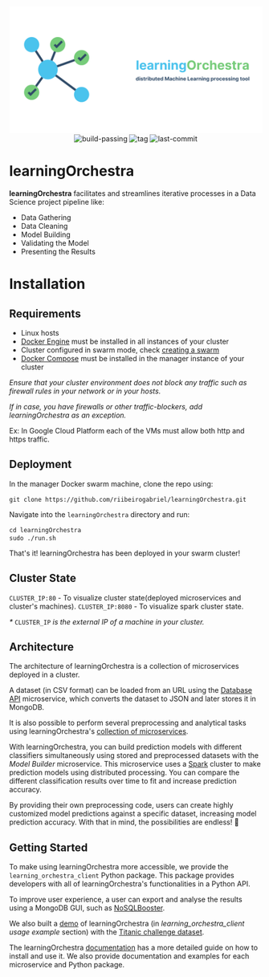 <p align="center">
    <img src="./learning-orchestra.png">
    <img src="https://img.shields.io/badge/build-passing-brightgreen" href="https://shields.io/" alt="build-passing">
    <img src="https://img.shields.io/github/v/tag/riibeirogabriel/learningOrchestra" href="https://github.com/riibeirogabriel/learningOrchestra/tags" alt="tag">
    <img src="https://img.shields.io/github/last-commit/riibeirogabriel/learningOrchestra" href="https://github.com/riibeirogabriel/learningOrchestra/tags" alt="last-commit">
</p>

# learningOrchestra

**learningOrchestra** facilitates and streamlines iterative processes in a Data Science project pipeline like:

* Data Gathering
* Data Cleaning
* Model Building
* Validating the Model
* Presenting the Results

# Installation

## Requirements

* Linux hosts
* [Docker Engine](https://docs.docker.com/engine/install/) must be installed in all instances of your cluster
* Cluster configured in swarm mode, check [creating a swarm](https://docs.docker.com/engine/swarm/swarm-tutorial/create-swarm/)
* [Docker Compose](https://docs.docker.com/compose/install/) must be installed in the manager instance of your cluster

*Ensure that your cluster environment does not block any traffic such as firewall rules in your network or in your hosts.*

*If in case, you have firewalls or other traffic-blockers, add learningOrchestra as an exception.*

Ex: In Google Cloud Platform each of the VMs must allow both http and https traffic.

## Deployment

In the manager Docker swarm machine, clone the repo using:

```
git clone https://github.com/riibeirogabriel/learningOrchestra.git
```

Navigate into the `learningOrchestra` directory and run:

```
cd learningOrchestra
sudo ./run.sh
```

That's it! learningOrchestra has been deployed in your swarm cluster!

## Cluster State

`CLUSTER_IP:80` - To visualize cluster state(deployed microservices and cluster's machines).
`CLUSTER_IP:8080` - To visualize spark cluster state.

*\** `CLUSTER_IP` *is the external IP of a machine in your cluster.*

## Architecture
                                                                    
The architecture of learningOrchestra is a collection of microservices deployed in a cluster.

A dataset (in CSV format) can be loaded from an URL using the [Database API](https://riibeirogabriel.github.io/learningOrchestra/database_api) microservice, which converts the dataset to JSON and later stores it in MongoDB.

It is also possible to perform several preprocessing and analytical tasks using learningOrchestra's [collection of microservices](https://riibeirogabriel.github.io/learningOrchestra/usage).

With learningOrchestra, you can build prediction models with different classifiers simultaneously using stored and preprocessed datasets with the *Model Builder* microservice. This microservice uses a [Spark](https://spark.apache.org/) cluster to make prediction models using distributed processing. You can compare the different classification results over time to fit and increase prediction accuracy.

By providing their own preprocessing code, users can create highly customized model predictions against a specific dataset, increasing model prediction accuracy. With that in mind, the possibilities are endless! 🚀

## Getting Started

To make using learningOrchestra more accessible, we provide the `learning_orchestra_client` Python package. This package provides developers with all of learningOrchestra's functionalities in a Python API.

To improve user experience, a user can export and analyse the results using a MongoDB GUI, such as [NoSQLBooster](https://nosqlbooster.com).

We also built a [demo](https://pypi.org/project/learning-orchestra-client/) of learningOrchestra (in *learning_orchestra_client usage example* section) with the [Titanic challenge dataset](https://www.kaggle.com/c/titanic).

The learningOrchestra [documentation](https://riibeirogabriel.github.io/learningOrchestra) has a more detailed guide on how to install and use it. We also provide documentation and examples for each microservice and Python package.
